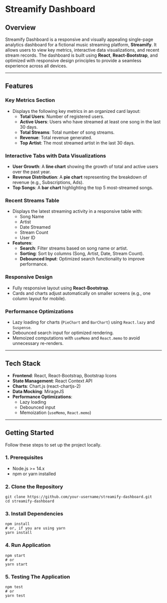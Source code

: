 # **Streamify Dashboard**

## **Overview**
Streamify Dashboard is a responsive and visually appealing single-page analytics dashboard for a fictional music streaming platform, **Streamify**. It allows users to view key metrics, interactive data visualizations, and recent stream records. The dashboard is built using **React**, **React-Bootstrap**, and optimized with responsive design principles to provide a seamless experience across all devices.

---

## **Features**

### **Key Metrics Section**
- Displays the following key metrics in an organized card layout:
  - **Total Users**: Number of registered users.
  - **Active Users**: Users who have streamed at least one song in the last 30 days.
  - **Total Streams**: Total number of song streams.
  - **Revenue**: Total revenue generated.
  - **Top Artist**: The most streamed artist in the last 30 days.

### **Interactive Tabs with Data Visualizations**
- **User Growth**: A **line chart** showing the growth of total and active users over the past year.
- **Revenue Distribution**: A **pie chart** representing the breakdown of revenue (e.g., Subscriptions, Ads).
- **Top Songs**: A **bar chart** highlighting the top 5 most-streamed songs.

### **Recent Streams Table**
- Displays the latest streaming activity in a responsive table with:
  - Song Name
  - Artist
  - Date Streamed
  - Stream Count
  - User ID
- **Features**:
  - **Search**: Filter streams based on song name or artist.
  - **Sorting**: Sort by columns (Song, Artist, Date, Stream Count).
  - **Debounced Input**: Optimized search functionality to improve performance.

### **Responsive Design**
- Fully responsive layout using **React-Bootstrap**.
- Cards and charts adjust automatically on smaller screens (e.g., one column layout for mobile).

### **Performance Optimizations**
- Lazy loading for charts (`PieChart` and `BarChart`) using `React.lazy` and `Suspense`.
- Debounced search input for optimized rendering.
- Memoized computations with `useMemo` and `React.memo` to avoid unnecessary re-renders.

---

## **Tech Stack**

- **Frontend**: React, React-Bootstrap, Bootstrap Icons
- **State Management**: React Context API
- **Charts**: Chart.js (react-chartjs-2)
- **Data Mocking**: MirageJS
- **Performance Optimizations**:
  - Lazy loading
  - Debounced input
  - Memoization (`useMemo`, `React.memo`)

---

## **Getting Started**

Follow these steps to set up the project locally.

### **1. Prerequisites**
- Node.js >= 14.x
- npm or yarn installed

### **2. Clone the Repository**

```
git clone https://github.com/your-username/streamify-dashboard.git
cd streamify-dashboard
```

### **3. Install Dependencies**

```
npm install
# or, if you are using yarn
yarn install
```
### **4. Run Application**

```
npm start
# or
yarn start
```
### **5. Testing The Application**

```
npm test
# or
yarn test
```

